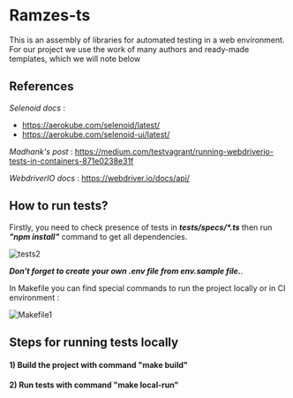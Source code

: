# Ramzes-ts 
This is an assembly of libraries for automated testing in a web environment. 
For our project we use the work of many authors and ready-made templates, which we will note below

<h2>References</h2>

*Selenoid docs* :
- https://aerokube.com/selenoid/latest/
- https://aerokube.com/selenoid-ui/latest/

*Madhank's post* :
https://medium.com/testvagrant/running-webdriverio-tests-in-containers-871e0238e31f

*WebdriverIO docs* :
https://webdriver.io/docs/api/


<h2>How to run tests?</h2>

Firstly, you need to check presence of tests in  <em><strong>tests/specs/*.ts</strong></em>  then run <em><strong>"npm install"</strong></em> command to get all dependencies.

![tests2](https://user-images.githubusercontent.com/61021061/188141127-81e6a8fa-7122-46e6-81ab-edb5984c9a18.png)

<em><strong>Don't forget to create your own .env file from env.sample file.</strong></em>.


In Makefile you can find special commands to run the project locally or in CI environment : 

![Makefile1](https://user-images.githubusercontent.com/61021061/188140460-4402c994-0fbb-425f-8c0c-29f289add200.png)

<h2>Steps for running tests locally</h2>
<h4> 1) Build the project with command "make build" </h4>
<h4> 2) Run tests with command "make local-run" </h4>

